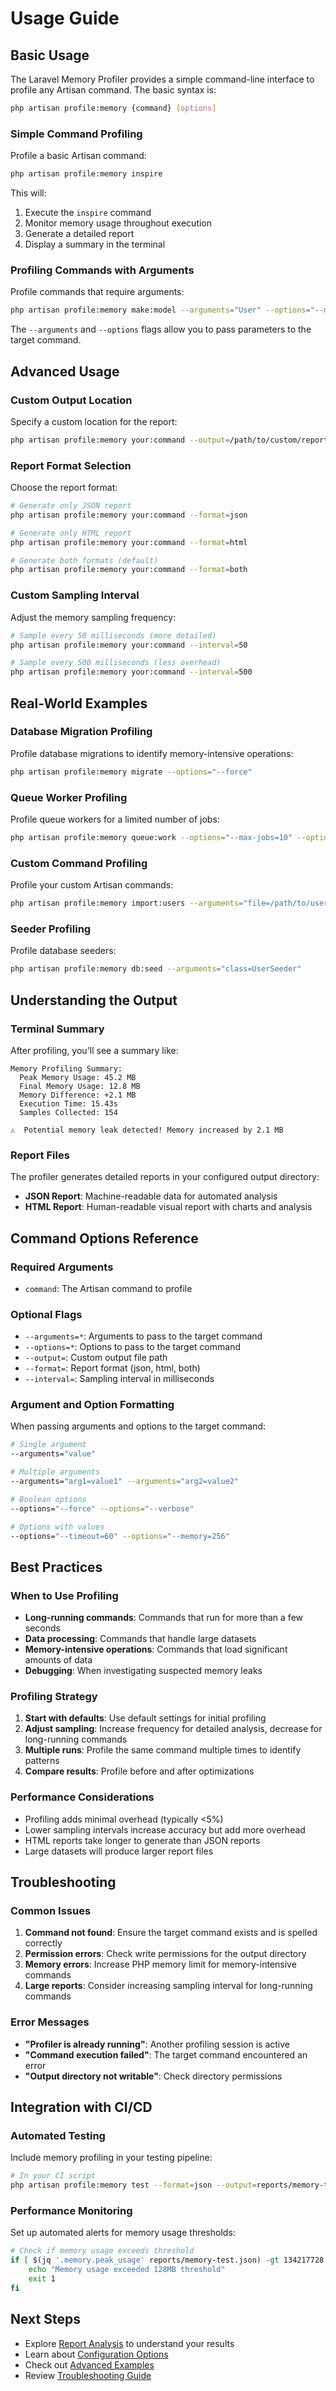 # Usage Guide

## Basic Usage

The Laravel Memory Profiler provides a simple command-line interface to profile any Artisan command. The basic syntax is:

```bash
php artisan profile:memory {command} [options]
```

### Simple Command Profiling

Profile a basic Artisan command:

```bash
php artisan profile:memory inspire
```

This will:
1. Execute the `inspire` command
2. Monitor memory usage throughout execution
3. Generate a detailed report
4. Display a summary in the terminal

### Profiling Commands with Arguments

Profile commands that require arguments:

```bash
php artisan profile:memory make:model --arguments="User" --options="--migration"
```

The `--arguments` and `--options` flags allow you to pass parameters to the target command.

## Advanced Usage

### Custom Output Location

Specify a custom location for the report:

```bash
php artisan profile:memory your:command --output=/path/to/custom/report
```

### Report Format Selection

Choose the report format:

```bash
# Generate only JSON report
php artisan profile:memory your:command --format=json

# Generate only HTML report
php artisan profile:memory your:command --format=html

# Generate both formats (default)
php artisan profile:memory your:command --format=both
```

### Custom Sampling Interval

Adjust the memory sampling frequency:

```bash
# Sample every 50 milliseconds (more detailed)
php artisan profile:memory your:command --interval=50

# Sample every 500 milliseconds (less overhead)
php artisan profile:memory your:command --interval=500
```

## Real-World Examples

### Database Migration Profiling

Profile database migrations to identify memory-intensive operations:

```bash
php artisan profile:memory migrate --options="--force"
```

### Queue Worker Profiling

Profile queue workers for a limited number of jobs:

```bash
php artisan profile:memory queue:work --options="--max-jobs=10" --options="--timeout=60"
```

### Custom Command Profiling

Profile your custom Artisan commands:

```bash
php artisan profile:memory import:users --arguments="file=/path/to/users.csv" --options="--batch-size=1000"
```

### Seeder Profiling

Profile database seeders:

```bash
php artisan profile:memory db:seed --arguments="class=UserSeeder"
```

## Understanding the Output

### Terminal Summary

After profiling, you'll see a summary like:

```
Memory Profiling Summary:
  Peak Memory Usage: 45.2 MB
  Final Memory Usage: 12.8 MB
  Memory Difference: +2.1 MB
  Execution Time: 15.43s
  Samples Collected: 154

⚠️  Potential memory leak detected! Memory increased by 2.1 MB
```

### Report Files

The profiler generates detailed reports in your configured output directory:

- **JSON Report**: Machine-readable data for automated analysis
- **HTML Report**: Human-readable visual report with charts and analysis

## Command Options Reference

### Required Arguments

- `command`: The Artisan command to profile

### Optional Flags

- `--arguments=*`: Arguments to pass to the target command
- `--options=*`: Options to pass to the target command
- `--output=`: Custom output file path
- `--format=`: Report format (json, html, both)
- `--interval=`: Sampling interval in milliseconds

### Argument and Option Formatting

When passing arguments and options to the target command:

```bash
# Single argument
--arguments="value"

# Multiple arguments
--arguments="arg1=value1" --arguments="arg2=value2"

# Boolean options
--options="--force" --options="--verbose"

# Options with values
--options="--timeout=60" --options="--memory=256"
```

## Best Practices

### When to Use Profiling

- **Long-running commands**: Commands that run for more than a few seconds
- **Data processing**: Commands that handle large datasets
- **Memory-intensive operations**: Commands that load significant amounts of data
- **Debugging**: When investigating suspected memory leaks

### Profiling Strategy

1. **Start with defaults**: Use default settings for initial profiling
2. **Adjust sampling**: Increase frequency for detailed analysis, decrease for long-running commands
3. **Multiple runs**: Profile the same command multiple times to identify patterns
4. **Compare results**: Profile before and after optimizations

### Performance Considerations

- Profiling adds minimal overhead (typically <5%)
- Lower sampling intervals increase accuracy but add more overhead
- HTML reports take longer to generate than JSON reports
- Large datasets will produce larger report files

## Troubleshooting

### Common Issues

1. **Command not found**: Ensure the target command exists and is spelled correctly
2. **Permission errors**: Check write permissions for the output directory
3. **Memory errors**: Increase PHP memory limit for memory-intensive commands
4. **Large reports**: Consider increasing sampling interval for long-running commands

### Error Messages

- **"Profiler is already running"**: Another profiling session is active
- **"Command execution failed"**: The target command encountered an error
- **"Output directory not writable"**: Check directory permissions

## Integration with CI/CD

### Automated Testing

Include memory profiling in your testing pipeline:

```bash
# In your CI script
php artisan profile:memory test --format=json --output=reports/memory-test.json
```

### Performance Monitoring

Set up automated alerts for memory usage thresholds:

```bash
# Check if memory usage exceeds threshold
if [ $(jq '.memory.peak_usage' reports/memory-test.json) -gt 134217728 ]; then
    echo "Memory usage exceeded 128MB threshold"
    exit 1
fi
```

## Next Steps

- Explore [Report Analysis](ANALYSIS.md) to understand your results
- Learn about [Configuration Options](CONFIGURATION.md)
- Check out [Advanced Examples](EXAMPLES.md)
- Review [Troubleshooting Guide](TROUBLESHOOTING.md)

